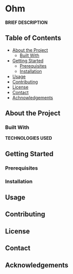 # Ohm

**BRIEF DESCRIPTION**

## Table of Contents

- [About the Project](#about-the-project)
    - [Built With](#built-with)
- [Getting Started](#getting-started)
    - [Prerequisites](#prerequisites)
    - [Installation](#installation)
- [Usage](#usage)
- [Contributing](#contributing)
- [License](#license)
- [Contact](#contact)
- [Achnowledgements](#acknowledgements)

## About the Project

### Built With

**TECHNOLOGIES USED**

## Getting Started

### Prerequisites

### Installation

## Usage

## Contributing

## License

## Contact

## Acknowledgements
